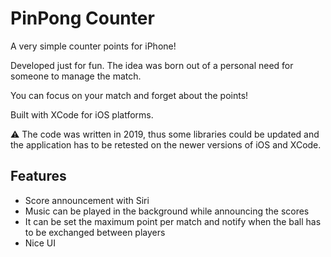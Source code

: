 # PinPong Counter

A very simple counter points for iPhone!

Developed just for fun. The idea was born out of a personal need for someone to manage the match.

You can focus on your match and forget about the points! 

Built with XCode for iOS platforms.

:warning: The code was written in 2019, thus some libraries could be updated and the application has to be retested on the newer versions of iOS and XCode.

## Features
- Score announcement with Siri
- Music can be played in the background while announcing the scores
- It can be set the maximum point per match and notify when the ball has to be exchanged between players
- Nice UI

